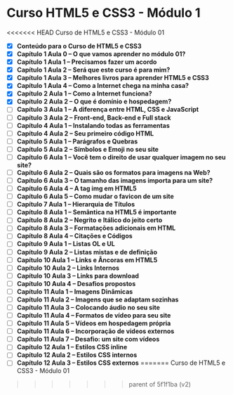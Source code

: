 # Curso HTML5 e CSS3 - Módulo 1
<<<<<<< HEAD
 Curso de HTML5 e CSS3 - Módulo 01

- [x] **Conteúdo para o Curso de HTML5 e CSS3**
- [x] **Capítulo 1 Aula 0 – O que vamos aprender no módulo 01?**
- [x] **Capítulo 1 Aula 1 – Precisamos fazer um acordo**
- [x] **Capítulo 1 Aula 2 – Será que este curso é para mim?**
- [x] **Capítulo 1 Aula 3 – Melhores livros para aprender HTML5 e CSS3**
- [x] **Capítulo 1 Aula 4 – Como a Internet chega na minha casa?**
- [x] **Capítulo 2 Aula 1 – Como a Internet funciona?**
- [x] **Capítulo 2 Aula 2 – O que é domínio e hospedagem?**
- [ ] **Capítulo 3 Aula 1 – A diferença entre HTML, CSS e JavaScript**
- [ ] **Capítulo 3 Aula 2 – Front-end, Back-end e Full stack**
- [ ] **Capítulo 4 Aula 1 – Instalando todas as ferramentas**
- [ ] **Capítulo 4 Aula 2 – Seu primeiro código HTML**
- [ ] **Capítulo 5 Aula 1 – Parágrafos e Quebras**
- [ ] **Capítulo 5 Aula 2 – Símbolos e Emoji no seu site**
- [ ] **Capítulo 6 Aula 1 – Você tem o direito de usar qualquer imagem no seu site?**
- [ ] **Capítulo 6 Aula 2 – Quais são os formatos para imagens na Web?**
- [ ] **Capítulo 6 Aula 3 – O tamanho das imagens importa para um site?**
- [ ] **Capítulo 6 Aula 4 – A tag img em HTML5**
- [ ] **Capítulo 6 Aula 5 – Como mudar o favicon de um site**
- [ ] **Capítulo 7 Aula 1 – Hierarquia de Títulos**
- [ ] **Capítulo 8 Aula 1 – Semântica na HTML5 é importante**
- [ ] **Capítulo 8 Aula 2 – Negrito e Itálico do jeito certo**
- [ ] **Capítulo 8 Aula 3 – Formatações adicionais em HTML**
- [ ] **Capítulo 8 Aula 4 – Citações e Códigos**
- [ ] **Capítulo 9 Aula 1 – Listas OL e UL**
- [ ] **Capítulo 9 Aula 2 – Listas mistas e de definição**
- [ ] **Capítulo 10 Aula 1 – Links e Âncoras em HTML5**
- [ ] **Capítulo 10 Aula 2 – Links Internos**
- [ ] **Capítulo 10 Aula 3 – Links para download**
- [ ] **Capítulo 10 Aula 4 – Desafios propostos**
- [ ] **Capítulo 11 Aula 1 – Imagens Dinâmicas**
- [ ] **Capítulo 11 Aula 2 – Imagens que se adaptam sozinhas**
- [ ] **Capítulo 11 Aula 3 – Colocando áudio no seu site**
- [ ] **Capítulo 11 Aula 4 – Formatos de vídeo para seu site**
- [ ] **Capítulo 11 Aula 5 – Vídeos em hospedagem própria**
- [ ] **Capítulo 11 Aula 6 – Incorporação de vídeos externos**
- [ ] **Capítulo 11 Aula 7 – Desafio: um site com vídeos**
- [ ] **Capítulo 12 Aula 1 – Estilos CSS inline**
- [ ] **Capítulo 12 Aula 2 – Estilos CSS internos**
- [ ] **Capítulo 12 Aula 3 – Estilos CSS externos**
=======
 Curso de HTML5 e CSS3 - Módulo 01
>>>>>>> parent of 5f1f1ba (v2)
